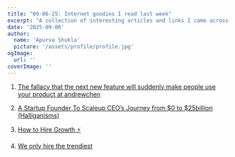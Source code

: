 ```yaml
---
title: "09-06-25: Internet goodies I read last week"
excerpt: "A collection of interesting articles and links I came across this week."
date: '2025-09-06'
author:
  name: 'Apurva Shukla'
  picture: '/assets/profile/profile.jpg'
ogImage:
  url: ''
coverImage: ''
---
```


1. [The fallacy that the next new feature will suddenly make people use your product at andrewchen](https://andrewchen.com/the-next-feature-fallacy-the-fallacy-that-the-next-new-feature-will-suddenly-make-people-use-your-product/)

2. [A Startup Founder To Scaleup CEO’s Journey from $0 to $25billion (Halliganisms)](https://www.sequoiacap.com/article/a-startup-founder-to-scaleup-ceos-journey-from-0-to-25billion-halliganisms/)

3. [How to Hire Growth ⚡️](https://substack.gauravvohra.com/p/how-to-hire-growth)

4. [We only hire the trendiest](https://danluu.com/programmer-moneyball/)